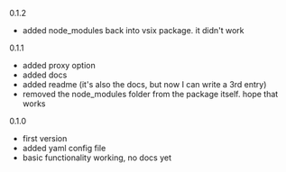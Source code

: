 0.1.2
- added node_modules back into vsix package. it didn't work

0.1.1
- added proxy option
- added docs
- added readme (it's also the docs, but now I can write a 3rd entry)
- removed the node_modules folder from the package itself. hope that works

0.1.0
- first version
- added yaml config file
- basic functionality working, no docs yet
